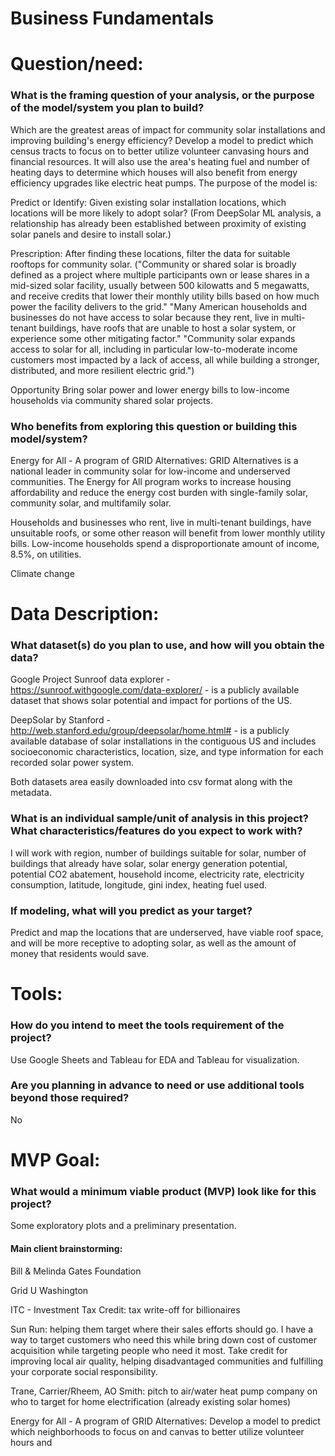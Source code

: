 # Business Fundamentals

# Question/need:

### What is the framing question of your analysis, or the purpose of the model/system you plan to build?

Which are the greatest areas of impact for community solar installations and improving building's energy efficiency? Develop a model to predict which census tracts to focus on to better utilize volunteer canvasing hours and financial resources. It will also use the area's heating fuel and number of heating days to determine which houses will also benefit from energy efficiency upgrades like electric heat pumps. The purpose of the model is:

Predict or Identify: Given existing solar installation locations, which locations will be more likely to adopt solar? (From DeepSolar ML analysis, a relationship has already been established between proximity of existing solar panels and desire to install solar.)

Prescription: After finding these locations, filter the data for suitable rooftops for community solar. ("Community or shared solar is broadly defined as a project where multiple participants own or lease shares in a mid-sized solar facility, usually between 500 kilowatts and 5 megawatts, and receive credits that lower their monthly utility bills based on how much power the facility delivers to the grid."
"Many American households and businesses do not have access to solar because they rent, live in multi-tenant buildings, have roofs that are unable to host a solar system, or experience some other mitigating factor."
"Community solar expands access to solar for all, including in particular low-to-moderate income customers most impacted by a lack of access, all while building a stronger, distributed, and more resilient electric grid.")

Opportunity
Bring solar power and lower energy bills to low-income households via community shared solar projects.

### Who benefits from exploring this question or building this model/system?

Energy for All - A program of GRID Alternatives:  GRID Alternatives is a national leader in community solar for low-income and underserved communities. The Energy for All program works to increase housing affordability and reduce the energy cost burden with single-family solar, community solar, and multifamily solar.

Households and businesses who rent, live in multi-tenant buildings, have unsuitable roofs, or some other reason will benefit from lower monthly utility bills. Low-income households spend a disproportionate amount of income, 8.5%, on utilities.

Climate change

# Data Description:

### What dataset(s) do you plan to use, and how will you obtain the data?

Google Project Sunroof data explorer - https://sunroof.withgoogle.com/data-explorer/ - is a publicly available dataset that shows solar potential and impact for portions of the US.

DeepSolar by Stanford - http://web.stanford.edu/group/deepsolar/home.html# - is a publicly available database of solar installations in the contiguous US and includes socioeconomic characteristics, location, size, and type information for each recorded solar power system.

Both datasets area easily downloaded into csv format along with the metadata.

### What is an individual sample/unit of analysis in this project? What characteristics/features do you expect to work with?

I will work with region, number of buildings suitable for solar, number of buildings that already have solar, solar energy generation potential, potential CO2 abatement,  household income, electricity rate, electricity consumption, latitude, longitude, gini index, heating fuel used.

### If modeling, what will you predict as your target?

Predict and map the locations that are underserved, have viable roof space, and will be more receptive to adopting solar, as well as the amount of money that residents would save.

# Tools:

### How do you intend to meet the tools requirement of the project?

Use Google Sheets and Tableau for EDA and Tableau for visualization.

### Are you planning in advance to need or use additional tools beyond those required?

No

# MVP Goal:

### What would a minimum viable product (MVP) look like for this project?

Some exploratory plots and a preliminary presentation.


#### Main client brainstorming:

Bill & Melinda Gates Foundation

Grid U Washington

ITC - Investment Tax Credit: tax write-off for billionaires

Sun Run: helping them target where their sales efforts should go. I have a way to target customers who need this while bring down cost of customer acquisition while targeting people who need it most. Take credit for improving local air quality, helping disadvantaged communities and fulfilling your corporate social responsibility.

Trane, Carrier/Rheem, AO Smith: pitch to air/water heat pump company on who to target for home electrification (already existing solar homes)

Energy for All - A program of GRID Alternatives:  Develop a model to predict which neighborhoods to focus on and canvas to better utilize volunteer hours and 
